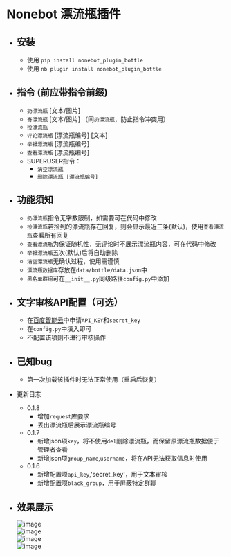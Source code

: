 # Nonebot 漂流瓶插件
* 安装
    -
    - 使用 `pip install nonebot_plugin_bottle`
    - 使用 `nb plugin install nonebot_plugin_bottle`
* 指令 (前应带指令前缀)
    - 
    - `扔漂流瓶` [文本/图片]
    - `寄漂流瓶` [文本/图片] （同`扔漂流瓶`，防止指令冲突用）
    - `捡漂流瓶` 
    - `评论漂流瓶` [漂流瓶编号] [文本]
    - `举报漂流瓶` [漂流瓶编号]
    - `查看漂流瓶` [漂流瓶编号]
    - SUPERUSER指令：
        - `清空漂流瓶`
        - `删除漂流瓶 [漂流瓶编号]`
* 功能须知
    -
    - `扔漂流瓶`指令无字数限制，如需要可在代码中修改
    - `捡漂流瓶`若捡到的漂流瓶存在回复，则会显示最近三条(默认)，使用`查看漂流瓶`查看所有回复
    - `查看漂流瓶`为保证随机性，无评论时不展示漂流瓶内容，可在代码中修改
    - `举报漂流瓶`五次(默认)后将自动删除
    - `清空漂流瓶`无确认过程，使用需谨慎
    - `漂流瓶数据库`存放在`data/bottle/data.json`中
    - `黑名单群组`可在`__init__.py`同级路径`config.py`中添加
* 文字审核API配置（可选）
    - 
    - 在[百度智能云](https://cloud.baidu.com/doc/ANTIPORN/s/dkk6wyt3z)中申请`API_KEY`和`secret_key`
    - 在`config.py`中填入即可
    - 不配置该项则不进行审核操作

* 已知bug
    -
    - 第一次加载该插件时无法正常使用（重启后恢复）

* 更新日志
    - 0.1.8
        - 增加`request`库要求
        - 丢出漂流瓶后展示漂流瓶编号
    - 0.1.7
        - 新增json项`key`，将不使用`del`删除漂流瓶，而保留原漂流瓶数据便于管理者查看
        - 新增json项`group_name`,`username`，将在API无法获取信息时使用
    - 0.1.6
        - 新增配置项`api_key`,'secret_key'，用于文本审核
        - 新增配置项`black_group`，用于屏蔽特定群聊
* 效果展示
    -
    ![image](https://user-images.githubusercontent.com/97968466/191049794-1b409436-fd70-43d9-8dcb-3575e82fd69b.png)  
    ![image](https://user-images.githubusercontent.com/97968466/191052704-1b5ec89d-7a49-40d6-a5d9-b0a0171c730e.png)  
    ![image](https://user-images.githubusercontent.com/97968466/191250967-b702cf6e-c0c8-48b6-8ecb-68108bfc6eab.png)  
    ![image](https://user-images.githubusercontent.com/97968466/191049649-2e8d8555-f285-470f-9f7b-f5a0994341ee.png)  
